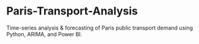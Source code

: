 # Paris-Transport-Analysis
Time-series analysis &amp; forecasting of Paris public transport demand using Python, ARIMA, and Power BI.
